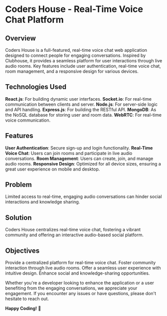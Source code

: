 # Coders House - Real-Time Voice Chat Platform
## Overview
Coders House is a full-featured, real-time voice chat web application designed to connect people for engaging conversations. Inspired by Clubhouse, it provides a seamless platform for user interactions through live audio rooms. Key features include user authentication, real-time voice chat, room management, and a responsive design for various devices.

## Technologies Used
**React.js**: For building dynamic user interfaces.
**Socket.io**: For real-time communication between clients and server.
**Node.js**: For server-side logic and API handling.
**Express.js**: For building the RESTful API.
**MongoDB**: As the NoSQL database for storing user and room data.
**WebRTC**: For real-time voice communication.

## Features
**User Authentication**: Secure sign-up and login functionality.
**Real-Time Voice Chat**: Users can join rooms and participate in live audio conversations.
**Room Management**: Users can create, join, and manage audio rooms.
**Responsive Design**: Optimized for all device sizes, ensuring a great user experience on mobile and desktop.
## Problem
Limited access to real-time, engaging audio conversations can hinder social interactions and knowledge sharing.

## Solution
Coders House centralizes real-time voice chat, fostering a vibrant community and offering an interactive audio-based social platform.

## Objectives
Provide a centralized platform for real-time voice chat.
Foster community interaction through live audio rooms.
Offer a seamless user experience with intuitive design.
Enhance social and knowledge-sharing opportunities.

Whether you're a developer looking to enhance the application or a user benefiting from the engaging conversations, we appreciate your engagement. If you encounter any issues or have questions, please don't hesitate to reach out.

**Happy Coding!** 🚀

